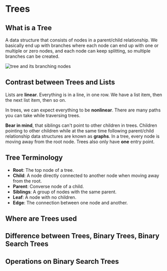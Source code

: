 # Trees

## What is a Tree

A data structure that consists of nodes in a parent/child relationship. We basically end up with branches where each node can end up with one or multiple or zero nodes, and each node can keep splitting, so multiple branches can be created.

![tree and its branching nodes](https://i.imgur.com/GEDikON.png "Tree and its branching Nodes")

## Contrast between Trees and Lists

Lists are **linear**. Everything is in a line, in one row. We have a list item, then the next list item, then so on.

In trees, we can expect everything to be **nonlinear**. There are many paths you can take while traversing trees.

**Bear in mind**, that siblings can't point to other children in trees. Children pointing to other children while at the same time following parent/child relationship data structures are known as **graphs**. In a tree, every node is moving away from the root node. Trees also only have **one** entry point.

## Tree Terminology

- **Root**: The top node of a tree.
- **Child**: A node directly connected to another node when moving away from the root.
- **Parent**: Converse node of a child.
- **Siblings**: A group of nodes with the same parent.
- **Leaf**: A node with no children.
- **Edge**: The connection between one node and another.

## Where are Trees used

## Difference between Trees, Binary Trees, Binary Search Trees

## Operations on Binary Search Trees
